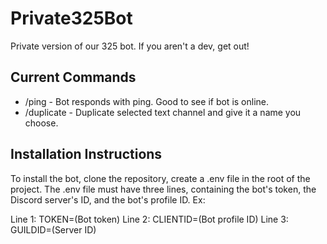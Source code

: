 # Private325Bot
Private version of our 325 bot. If you aren't a dev, get out!

## Current Commands

- /ping - Bot responds with ping. Good to see if bot is online.
- /duplicate - Duplicate selected text channel and give it a name you choose.

## Installation Instructions

To install the bot, clone the repository, create a .env file in the root of
the project. The .env file must have three lines, containing the bot's token,
the Discord server's ID, and the bot's profile ID. Ex:

Line 1: TOKEN=(Bot token)
Line 2: CLIENTID=(Bot profile ID)
Line 3: GUILDID=(Server ID)